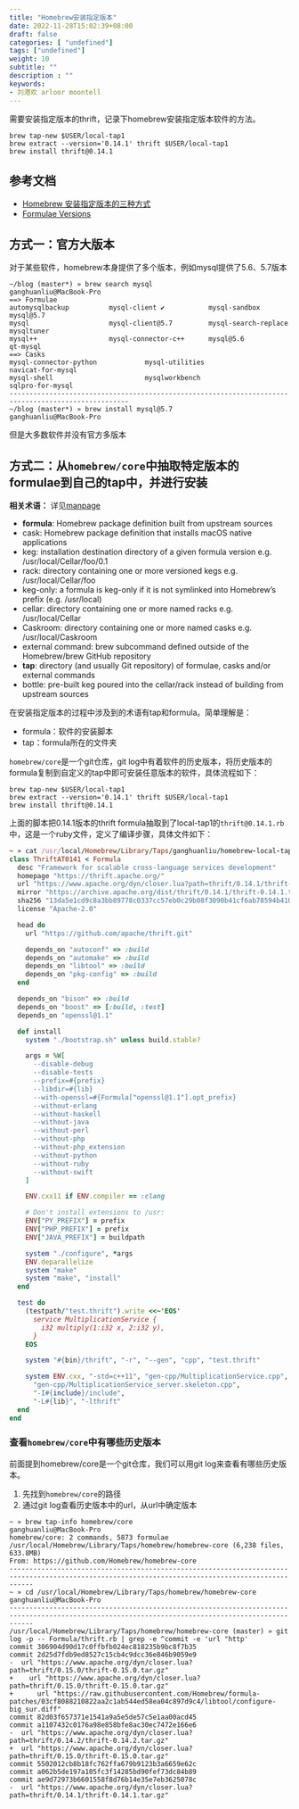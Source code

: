 ```yaml
---
title: "Homebrew安装指定版本"
date: 2022-11-28T15:02:39+08:00
draft: false
categories: [ "undefined"]
tags: ["undefined"]
weight: 10
subtitle: ""
description : ""
keywords:
- 刘港欢 arloor moontell
---
```


需要安装指定版本的thrift，记录下homebrew安装指定版本软件的方法。

```console
brew tap-new $USER/local-tap1
brew extract --version='0.14.1' thrift $USER/local-tap1
brew install thrift@0.14.1
```

<!--more-->

## 参考文档

- [Homebrew 安装指定版本的三种方式](https://shockerli.net/post/homebrew-install-formula-specific-version/)
- [Formulae Versions](https://docs.brew.sh/Versions)

## 方式一：官方大版本

对于某些软件，homebrew本身提供了多个版本，例如mysql提供了5.6、5.7版本

```shell
~/blog (master*) » brew search mysql                                        ganghuanliu@MacBook-Pro
==> Formulae
automysqlbackup          mysql-client ✔           mysql-sandbox            mysql@5.7
mysql                    mysql-client@5.7         mysql-search-replace     mysqltuner
mysql++                  mysql-connector-c++      mysql@5.6                qt-mysql
==> Casks
mysql-connector-python            mysql-utilities                   navicat-for-mysql
mysql-shell                       mysqlworkbench                    sqlpro-for-mysql
----------------------------------------------------------------------------------------------------
~/blog (master*) » brew install mysql@5.7                                   ganghuanliu@MacBook-Pro
```

但是大多数软件并没有官方多版本

## 方式二：从`homebrew/core`中抽取特定版本的formulae到自己的tap中，并进行安装

**相关术语：** 详见[manpage](https://docs.brew.sh/Manpage)

- **formula**: Homebrew package definition built from upstream sources
- cask: Homebrew package definition that installs macOS native applications
- keg: installation destination directory of a given formula version e.g. /usr/local/Cellar/foo/0.1
- rack: directory containing one or more versioned kegs e.g. /usr/local/Cellar/foo
- keg-only: a formula is keg-only if it is not symlinked into Homebrew’s prefix (e.g. /usr/local)
- cellar: directory containing one or more named racks e.g. /usr/local/Cellar
- Caskroom: directory containing one or more named casks e.g. /usr/local/Caskroom
- external command: brew subcommand defined outside of the Homebrew/brew GitHub repository
- **tap**: directory (and usually Git repository) of formulae, casks and/or external commands
- bottle: pre-built keg poured into the cellar/rack instead of building from upstream sources

在安装指定版本的过程中涉及到的术语有tap和formula。简单理解是：

- formula：软件的安装脚本
- tap：formula所在的文件夹

`homebrew/core`是一个git仓库，git log中有着软件的历史版本，将历史版本的formula复制到自定义的tap中即可安装任意版本的软件，具体流程如下：

```console
brew tap-new $USER/local-tap1
brew extract --version='0.14.1' thrift $USER/local-tap1
brew install thrift@0.14.1
```

上面的脚本把0.14.1版本的thrift formula抽取到了local-tap1的`thrift@0.14.1.rb`中，这是一个ruby文件，定义了编译步骤，具体文件如下：

```ruby
~ » cat /usr/local/Homebrew/Library/Taps/ganghuanliu/homebrew-local-tap1/Formula/thrift@0.14.1.rb
class ThriftAT0141 < Formula
  desc "Framework for scalable cross-language services development"
  homepage "https://thrift.apache.org/"
  url "https://www.apache.org/dyn/closer.lua?path=thrift/0.14.1/thrift-0.14.1.tar.gz"
  mirror "https://archive.apache.org/dist/thrift/0.14.1/thrift-0.14.1.tar.gz"
  sha256 "13da5e1cd9c8a3bb89778c0337cc57eb0c29b08f3090b41cf6ab78594b410ca5"
  license "Apache-2.0"

  head do
    url "https://github.com/apache/thrift.git"

    depends_on "autoconf" => :build
    depends_on "automake" => :build
    depends_on "libtool" => :build
    depends_on "pkg-config" => :build
  end

  depends_on "bison" => :build
  depends_on "boost" => [:build, :test]
  depends_on "openssl@1.1"

  def install
    system "./bootstrap.sh" unless build.stable?

    args = %W[
      --disable-debug
      --disable-tests
      --prefix=#{prefix}
      --libdir=#{lib}
      --with-openssl=#{Formula["openssl@1.1"].opt_prefix}
      --without-erlang
      --without-haskell
      --without-java
      --without-perl
      --without-php
      --without-php_extension
      --without-python
      --without-ruby
      --without-swift
    ]

    ENV.cxx11 if ENV.compiler == :clang

    # Don't install extensions to /usr:
    ENV["PY_PREFIX"] = prefix
    ENV["PHP_PREFIX"] = prefix
    ENV["JAVA_PREFIX"] = buildpath

    system "./configure", *args
    ENV.deparallelize
    system "make"
    system "make", "install"
  end

  test do
    (testpath/"test.thrift").write <<~'EOS'
      service MultiplicationService {
        i32 multiply(1:i32 x, 2:i32 y),
      }
    EOS

    system "#{bin}/thrift", "-r", "--gen", "cpp", "test.thrift"

    system ENV.cxx, "-std=c++11", "gen-cpp/MultiplicationService.cpp",
      "gen-cpp/MultiplicationService_server.skeleton.cpp",
      "-I#{include}/include",
      "-L#{lib}", "-lthrift"
  end
end
```

### 查看`homebrew/core`中有哪些历史版本

前面提到homebrew/core是一个git仓库，我们可以用git log来查看有哪些历史版本。

1. 先找到`homebrew/core`的路径
2. 通过git log查看历史版本中的url，从url中确定版本


```console
~ » brew tap-info homebrew/core                                                                                           ganghuanliu@MacBook-Pro
homebrew/core: 2 commands, 5873 formulae
/usr/local/Homebrew/Library/Taps/homebrew/homebrew-core (6,238 files, 633.8MB)
From: https://github.com/Homebrew/homebrew-core
--------------------------------------------------------------------------------------------------------------------------------------------------
~ » cd /usr/local/Homebrew/Library/Taps/homebrew/homebrew-core                                                            ganghuanliu@MacBook-Pro
--------------------------------------------------------------------------------------------------------------------------------------------------
/usr/local/Homebrew/Library/Taps/homebrew/homebrew-core (master) » git log -p -- Formula/thrift.rb | grep -e ^commit -e 'url "http'
commit 306904d90d17c0ffbfb024ec818235b9bc8f7b35
commit 2d25d7fdb9ed8527c15cb4c9dcc36e846b9059e9
-  url "https://www.apache.org/dyn/closer.lua?path=thrift/0.15.0/thrift-0.15.0.tar.gz"
+    url "https://www.apache.org/dyn/closer.lua?path=thrift/0.15.0/thrift-0.15.0.tar.gz"
+      url "https://raw.githubusercontent.com/Homebrew/formula-patches/03cf8088210822aa2c1ab544ed58ea04c897d9c4/libtool/configure-big_sur.diff"
commit 82d03f657371e1541a9a5e5de57c5e1aa00acd45
commit a1107432c0176a98e858bfe8ac30ec7472e166e6
-  url "https://www.apache.org/dyn/closer.lua?path=thrift/0.14.2/thrift-0.14.2.tar.gz"
+  url "https://www.apache.org/dyn/closer.lua?path=thrift/0.15.0/thrift-0.15.0.tar.gz"
commit 5502012cb8b18fc762ffa679b9123b3a6659e62c
commit a062b5de197a105fc3f14285bd90fef73dc84b89
commit ae9d72973b6601558f8d76b14e35e7eb3625078c
-  url "https://www.apache.org/dyn/closer.lua?path=thrift/0.14.1/thrift-0.14.1.tar.gz"
```

